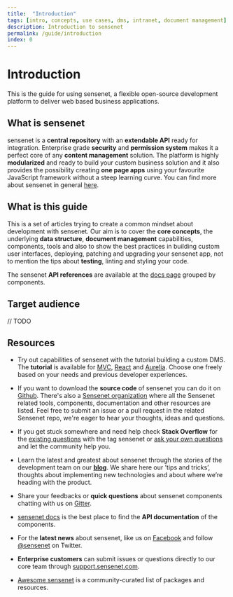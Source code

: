 ```yaml
---
title:  "Introduction"
tags: [intro, concepts, use cases, dms, intranet, document management]
description: Introduction to sensenet
permalink: /guide/introduction
index: 0
---
```


# Introduction

This is the guide for using sensenet, a flexible open-source development platform to deliver web based business applications.

## What is sensenet

sensenet is a <strong>central repository</strong> with an <strong>extendable API</strong> ready for integration. Enterprise grade <strong>security</strong> and <strong>permission system</strong> makes it a perfect core of any <strong>content management</strong> solution. The platform is highly <strong>modularized</strong> and ready to build your custom business solution and it also provides the possibility creating <strong>one page apps</strong> using your favourite JavaScript framework without a steep learning curve. You can find more about sensenet in general [here](/guide/introduction/what-is-sensenet).

## What is this guide

This is a set of articles trying to create a common mindset about development with sensenet. Our aim is to cover the <strong>core concepts</strong>, the underlying <strong>data structure</strong>, <strong>document management</strong> capabilities, components, tools and also to show the best practices in building custom user interfaces, deploying, patching and upgrading your sensenet app, not to mention the tips about <strong>testing</strong>, linting and styling your code.

The sensenet <strong>API references</strong> are available at the [docs page](/docs/) grouped by components.

## Target audience

// TODO

## Resources

- Try out capabilities of sensenet with the tutorial building a custom DMS. The <strong>tutorial</strong> is available for [MVC](/tutorials/mvc/getting-started), [React](/tutorials/react/getting-started) and [Aurelia](/tutorials/aurelia/getting-started). Choose one freely based on your needs and previous developer experiences.

- If you want to download the <strong>source code</strong> of sensenet you can do it on [Github](https://github.com/Sensenet/sensenet). There's also a [Sensenet organization](https://github.com/Sensenet) where all the Sensenet related tools, components, documentation and other resources are listed.
Feel free to submit an issue or a pull request in the related Sensenet repo, we're eager to hear your thoughts, ideas and questions.

- If you get stuck somewhere and need help check <strong>Stack Overflow</strong> for the [existing questions](http://stackoverflow.com/questions/tagged/sensenet) with the tag sensenet or [ask your own questions](http://stackoverflow.com/questions/ask?tags=sensenet) and let the community help you.

- Learn the latest and greatest about sensenet through the stories of the development team on our <strong>[blog](/blog/)</strong>. We share here our ’tips and tricks’, thoughts about implementing new technologies and about where we’re heading with the product.

- Share your feedbacks or <strong>quick questions</strong> about sensenet components chatting with us on [Gitter](https://gitter.im/SenseNet/sensenet).

- [sensenet docs](/docs/) is the best place to find the <strong>API documentation</strong> of the components.

- For the <strong>latest news</strong> about sensenet, like us on [Facebook](https://www.facebook.com/sensenetcms/) and follow [@sensenet](https://twitter.com/sensenet) on Twitter.

- <strong>Enterprise customers</strong> can submit issues or questions directly to our core team through [support.sensenet.com](https://support.sensenet.com/).

- [Awesome sensenet](https://github.com/SenseNet/awesome-sensenet) is a community-curated list of packages and resources.
